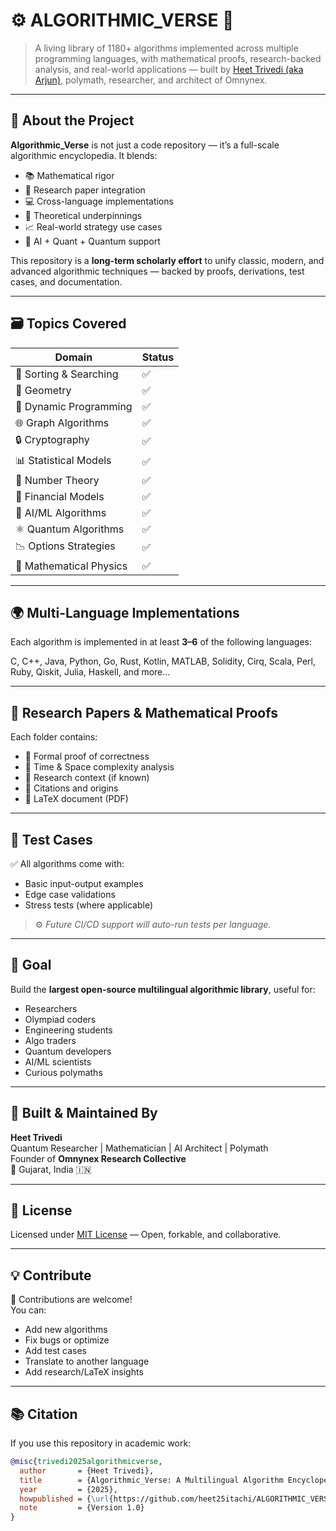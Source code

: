 # ⚙️ ALGORITHMIC_VERSE 🚀

> A living library of 1180+ algorithms implemented across multiple programming languages, with mathematical proofs, research-backed analysis, and real-world applications — built by [Heet Trivedi (aka Arjun)](https://github.com/heet25itachi), polymath, researcher, and architect of Omnynex.

---

## 🧠 About the Project

**Algorithmic_Verse** is not just a code repository — it’s a full-scale algorithmic encyclopedia. It blends:

- 📚 Mathematical rigor  
- 🧪 Research paper integration  
- 💻 Cross-language implementations  
- 🧠 Theoretical underpinnings  
- 📈 Real-world strategy use cases  
- 🔄 AI + Quant + Quantum support  

This repository is a **long-term scholarly effort** to unify classic, modern, and advanced algorithmic techniques — backed by proofs, derivations, test cases, and documentation.

---

## 🗃️ Topics Covered

| Domain                 | Status |
|------------------------|--------|
| 🔢 Sorting & Searching | ✅      |
| 📐 Geometry            | ✅      |
| 🧠 Dynamic Programming | ✅      |
| 🌐 Graph Algorithms    | ✅      |
| 🔒 Cryptography        | ✅      |
| 📊 Statistical Models  | ✅      |
| 🧮 Number Theory       | ✅      |
| 🧾 Financial Models    | ✅      |
| 🧠 AI/ML Algorithms    | ✅      |
| ⚛ Quantum Algorithms  | ✅      |
| 📉 Options Strategies  | ✅      |
| 🌌 Mathematical Physics| ✅      |

---

## 🌍 Multi-Language Implementations

Each algorithm is implemented in at least **3–6** of the following languages:

C, C++, Java, Python, Go, Rust, Kotlin, MATLAB,
Solidity, Cirq, Scala, Perl, Ruby, Qiskit,
Julia, Haskell, and more...



---

## 📖 Research Papers & Mathematical Proofs

Each folder contains:

- 📑 Formal proof of correctness  
- 🧠 Time & Space complexity analysis  
- 🧾 Research context (if known)  
- 🔗 Citations and origins  
- 🧪 LaTeX document (PDF)

---

## 🧪 Test Cases

✅ All algorithms come with:

- Basic input-output examples  
- Edge case validations  
- Stress tests (where applicable)  

> ⚙️ *Future CI/CD support will auto-run tests per language.*

---

## 🎯 Goal

Build the **largest open-source multilingual algorithmic library**, useful for:

- Researchers  
- Olympiad coders  
- Engineering students  
- Algo traders  
- Quantum developers  
- AI/ML scientists  
- Curious polymaths  

---

## 🧠 Built & Maintained By

**Heet Trivedi**  
Quantum Researcher | Mathematician | AI Architect | Polymath  
Founder of **Omnynex Research Collective**  
📍 Gujarat, India 🇮🇳

---

## 📜 License

Licensed under [MIT License](./LICENSE) — Open, forkable, and collaborative.

---

## 💡 Contribute

🙌 Contributions are welcome!  
You can:

- Add new algorithms  
- Fix bugs or optimize  
- Add test cases  
- Translate to another language  
- Add research/LaTeX insights  

---

## 📚 Citation

If you use this repository in academic work:

```bibtex
@misc{trivedi2025algorithmicverse,
  author       = {Heet Trivedi},
  title        = {Algorithmic_Verse: A Multilingual Algorithm Encyclopedia},
  year         = {2025},
  howpublished = {\url{https://github.com/heet25itachi/ALGORITHMIC_VERSE}},
  note         = {Version 1.0}
}

